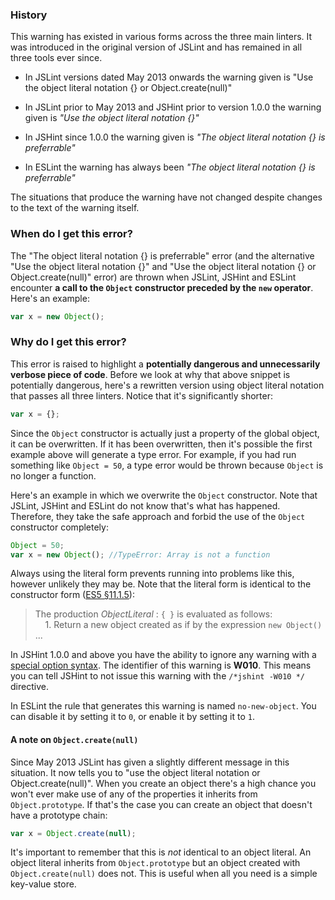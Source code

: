 <!---
{
    "titles": [
        "The object literal notation {} is preferrable",
        "The object literal notation {} is preferable",
        "Use the object literal notation {}",
        "Use the object literal notation {} or Object.create(null)",
        "W010"
    ],
    "slugs": [
        "the-object-literal-notation-is-preferrable",
        "the-object-literal-notation-is-preferable",
        "use-the-object-literal-notation",
        "use-the-object-literal-notation-or-object-create-null",
        "w010"
    ],
    "linters": [
        "jslint",
        "jshint",
        "eslint"
    ],
    "author": "jallardice"
}
-->

### History

This warning has existed in various forms across the three main linters. It was
introduced in the original version of JSLint and has remained in all three tools
ever since.

 - In JSLint versions dated May 2013 onwards the warning given is "Use the
   object literal notation {} or Object.create(null)"

 - In JSLint prior to May 2013 and JSHint prior to version 1.0.0 the warning
   given is *"Use the object literal notation {}"*

 - In JSHint since 1.0.0 the warning given is *"The object literal notation {}
   is preferrable"*

 - In ESLint the warning has always been *"The object literal notation {} is
   preferrable"*

The situations that produce the warning have not changed despite changes to the
text of the warning itself.

### When do I get this error?

The "The object literal notation {} is preferrable" error (and the alternative
"Use the object literal notation {}" and "Use the object literal notation {} or
Object.create(null)" error) are thrown when JSLint, JSHint and ESLint encounter
**a call to the `Object` constructor preceded by the `new` operator**. Here's an
example:

<!---
{
    "linter": "jslint"
}
-->
```javascript
var x = new Object();
```

### Why do I get this error?

This error is raised to highlight a **potentially dangerous and unnecessarily
verbose piece of code**. Before we look at why that above snippet is potentially
dangerous, here's a rewritten version using object literal notation that passes
all three linters. Notice that it's significantly shorter:

<!---
{
    "linter": "jslint"
}
-->
```javascript
var x = {};
```

Since the `Object` constructor is actually just a property of the global object,
it can be overwritten. If it has been overwritten, then it's possible the first
example above will generate a type error. For example, if you had run something
like `Object = 50`, a type error would be thrown because `Object` is no longer a
function.

Here's an example in which we overwrite the `Object` constructor. Note that
JSLint, JSHint and ESLint do not know that's what has happened. Therefore, they
take the safe approach and forbid the use of the `Object` constructor completely:

<!---
{
    "linter": "jslint"
}
-->
```javascript
Object = 50;
var x = new Object(); //TypeError: Array is not a function
```

Always using the literal form prevents running into problems like this, however
unlikely they may be. Note that the literal form is identical to the constructor
form ([ES5 &sect;11.1.5][es5-11.1.5]):

> The production *ObjectLiteral* : `{ }` is evaluated as follows:<br>
> &nbsp;&nbsp;&nbsp;&nbsp;1. Return a new object created as if by the expression
> `new Object()` ...


In JSHint 1.0.0 and above you have the ability to ignore any warning with a
[special option syntax][jshintopts]. The identifier of this warning is **W010**.
This means you can tell JSHint to not issue this warning with the `/*jshint
-W010 */` directive.

In ESLint the rule that generates this warning is named `no-new-object`.
You can disable it by setting it to `0`, or enable it by setting it to `1`.

#### A note on `Object.create(null)`

Since May 2013 JSLint has given a slightly different message in this situation.
It now tells you to "use the object literal notation or Object.create(null)".
When you create an object there's a high chance you won't ever make use of any
of the properties it inherits from `Object.prototype`. If that's the case you
can create an object that doesn't have a prototype chain:

<!---
{
    "linter": "jslint"
}
-->
```javascript
var x = Object.create(null);
```

It's important to remember that this is *not* identical to an object literal. An
object literal inherits from `Object.prototype` but an object created with
`Object.create(null)` does not. This is useful when all you need is a simple
key-value store.

[es5-11.1.5]: http://es5.github.io/#x11.1.5
[jshintopts]: http://jshint.com/docs/#options
